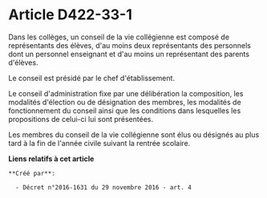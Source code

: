 # Article D422-33-1

Dans les  collèges, un conseil de la vie collégienne est composé de représentants  des élèves, d'au moins deux représentants
des personnels dont un  personnel enseignant et d'au moins un représentant des parents d'élèves.  

Le conseil est présidé par le chef d'établissement. 

Le conseil d'administration fixe par une délibération la composition,  les modalités d'élection ou de désignation des
membres, les modalités de  fonctionnement du conseil ainsi que les conditions dans lesquelles les  propositions de celui-ci
lui sont présentées. 

Les  membres du conseil de la vie collégienne sont élus ou désignés au plus  tard à la fin de l'année civile suivant la
rentrée scolaire.

**Liens relatifs à cet article**

	**Créé par**:

	  - Décret n°2016-1631 du 29 novembre 2016 - art. 4
